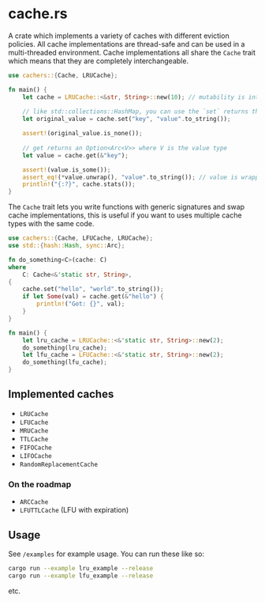 # cache.rs

A crate which implements a variety of caches with different eviction policies. All cache implementations are thread-safe and can be used in a multi-threaded environment. Cache implementations all share the `Cache` trait which means that they are completely interchangeable.

```rust
use cachers::{Cache, LRUCache};

fn main() {
    let cache = LRUCache::<&str, String>::new(10); // mutability is internally handled so you can use `let` instead of `let mut`
    
    // like std::collections::HashMap, you can use the `set` returns the previous value if it exists
    let original_value = cache.set("key", "value".to_string());

    assert!(original_value.is_none());
    
    // get returns an Option<Arc<V>> where V is the value type
    let value = cache.get(&"key");

    assert!(value.is_some());
    assert_eq!(*value.unwrap(), "value".to_string()); // value is wrapped in an Arc so you need to dereference it
    println!("{:?}", cache.stats());
}
```

The `Cache` trait lets you write functions with generic signatures and swap cache implementations, this is useful if you want to uses multiple cache types with the same code.

```rust
use cachers::{Cache, LFUCache, LRUCache};
use std::{hash::Hash, sync::Arc};

fn do_something<C>(cache: C)
where
    C: Cache<&'static str, String>,
{
    cache.set("hello", "world".to_string());
    if let Some(val) = cache.get(&"hello") {
        println!("Got: {}", val);
    }
}

fn main() {
    let lru_cache = LRUCache::<&'static str, String>::new(2);
    do_something(lru_cache);
    let lfu_cache = LFUCache::<&'static str, String>::new(2);
    do_something(lfu_cache);
}
```

## Implemented caches

+ `LRUCache`
+ `LFUCache`
+ `MRUCache`
+ `TTLCache`
+ `FIFOCache`
+ `LIFOCache`
+ `RandomReplacementCache`

### On the roadmap

+ `ARCCache`
+ `LFUTTLCache` (LFU with expiration)

## Usage

See `/examples` for example usage. You can run these like so:

```bash
cargo run --example lru_example --release
cargo run --example lfu_example --release
```

etc.